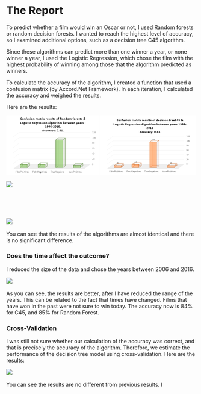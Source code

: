 # The Report

To predict whether a film would win an Oscar or not, I used Random forests or random decision forests. I wanted to reach the highest level of accuracy, so I examined additional options, such as a decision tree C45 algorithm.

Since these algorithms can predict more than one winner a year, or none winner a year, I  used the Logistic Regression, which chose the film with the highest probability of winning among those that the algorithm predicted as winners.

To calculate the accuracy of the algorithm, I created a function that used a confusion matrix (by Accord.Net Framework). 
In each iteration, I calculated the accuracy and weighed the results. 

Here are the results:

![alt text](WebApplication1/Images/g1.png)

<img src="/Images/g1.png" />

<br /><br /><br />

<img class="img3" src="/Images/g3.png" />


You can see that the results of the algorithms are almost identical and there is no significant difference.

### Does the time affect the outcome? 
I reduced the size of the data and chose the years between 2006 and 2016.

<img class="img2" src="/Images/g4.png" />

As you can see, the results are better, after I have reduced the range of the years. This can be related to the fact that times have changed. Films that have won in the past were not sure to win today. The accuracy now is 84% for C45, and 85% for Random Forest.

### Cross-Validation

I was still not sure whether our calculation of the accuracy was correct, and that is precisely the accuracy of the algorithm. Therefore, we estimate the performance of the decision tree model using cross-validation. Here are the results:

<img  class="img2" src="/Images/g5.jpg" />

You can see the results are no different from previous results.
l
